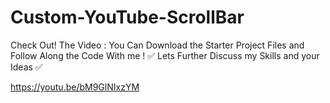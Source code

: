 # Custom-YouTube-ScrollBar
Check Out! The Video : You Can Download the Starter Project Files and Follow Along the Code With me ! ✅ Lets Further Discuss my Skills and your Ideas ✅

https://youtu.be/bM9GlNIxzYM
